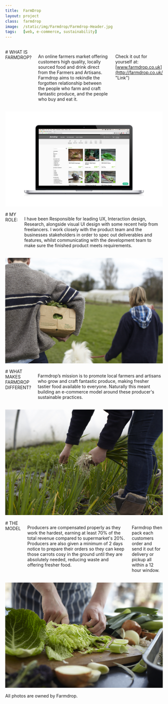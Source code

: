 ```yaml
---
title:  FarmDrop
layout: project
class:  farmdrop
image:  /static/img/Farmdrop/Farmdrop-Header.jpg
tags:   [web, e-commerce, sustainability]
---
```


<div class="row">
  <div class="two columns">&nbsp;</div>
  <div class="eight columns" markdown="1">
# WHAT IS FARMDROP?

An online farmers market offering customers high quality, locally sourced food and drink direct from the Farmers and Artisans. Farmdrop aims to rekindle the forgotten relationship between the people who farm and craft fantastic produce, and the people who buy and eat it.

Check it out for yourself at: [www.farmdrop.co.uk](http://farmdrop.co.uk/ "Link")
  </div>
  <div class="two columns">&nbsp;</div>
</div>


<div class="row">
  <div class="twelve columns">
    <img src="/static/img/Farmdrop/FarmdropWebBrowser.jpg">
  </div>
</div>


<div class="row">
<div class="two columns">&nbsp;</div>
  <div class="eight columns" markdown="1">
# MY ROLE:

I have been Responsible for leading UX, Interaction design, Research, alongside visual UI design with some recent help from freelancers. I work closely with the product team and the businesses stakeholders in order to spec out deliverables and features, whilst communicating with the development team to make sure the finished product meets requirements. 
  </div>
    <div class="two columns">&nbsp;</div>
</div>


<div class="row">
  <div class="twelve columns">
    <img src="/static/img/Farmdrop/producers.jpg">
  </div>
</div>


<div class="row">
  <div class="two columns">&nbsp;</div>
  <div class="eight columns" markdown="1">
# WHAT MAKES FARMDROP DIFFERENT?

Farmdrop’s mission is to promote local farmers and artisans who grow and craft fantastic produce, making fresher tastier food available to everyone. Naturally this meant building an e-commerce model around these producer's sustainable practices.
  </div>
  <div class="two column">&nbsp;</div>
</div>


<div class="row">
  <div class="twelve columns">
    <img src="/static/img/Farmdrop/Pick.jpg">
  </div>
</div>


<div class="row">
  <div class="two columns">&nbsp;</div>
  <div class="eight columns" markdown="1">
# THE MODEL

Producers are compensated properly as they work the hardest, earning at least 70% of the total revenue compared to supermarket's 20%. Producers are also given a minimum of 2 days notice to prepare their orders so they can keep those carrots cosy in the ground until they are absolutely needed, reducing waste and offering fresher food.

Farmdrop then pack each customers order and send it out for delivery or pickup all within a 12 hour window.
  </div>
  <div class="two column">&nbsp;</div>
</div>


<div class="row">
  <div class="twelve columns">
    <img src="/static/img/Farmdrop/food.jpg">
  </div>
</div>


<div class="row">
  <div class="four columns">&nbsp;</div>
  <div class="four columns" markdown="1">
All photos are owned by Farmdrop.
  </div>
  <div class="four column">&nbsp;</div>
</div>
